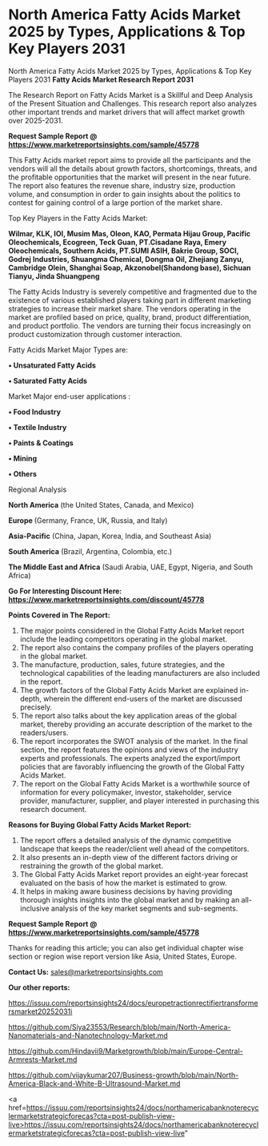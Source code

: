 # North America Fatty Acids Market 2025 by Types, Applications & Top Key Players 2031
North America Fatty Acids Market 2025 by Types, Applications & Top Key Players 2031
<strong>Fatty Acids Market Research Report 2031</strong>

The Research Report on Fatty Acids Market is a Skillful and Deep Analysis of the Present Situation and Challenges. This research report also analyzes other important trends and market drivers that will affect market growth over 2025-2031.

<strong>Request Sample Report @ <a href=https://www.marketreportsinsights.com/sample/45778>https://www.marketreportsinsights.com/sample/45778</a></strong>

This Fatty Acids market report aims to provide all the participants and the vendors will all the details about growth factors, shortcomings, threats, and the profitable opportunities that the market will present in the near future. The report also features the revenue share, industry size, production volume, and consumption in order to gain insights about the politics to contest for gaining control of a large portion of the market share.

Top Key Players in the Fatty Acids Market:

<strong>Wilmar, KLK, IOI, Musim Mas, Oleon, KAO, Permata Hijau Group, Pacific Oleochemicals, Ecogreen, Teck Guan, PT.Cisadane Raya, Emery Oleochemicals, Southern Acids, PT.SUMI ASIH, Bakrie Group, SOCI, Godrej Industries, Shuangma Chemical, Dongma Oil, Zhejiang Zanyu, Cambridge Olein, Shanghai Soap, Akzonobel(Shandong base), Sichuan Tianyu, Jinda Shuangpeng</strong>

The Fatty Acids Industry is severely competitive and fragmented due to the existence of various established players taking part in different marketing strategies to increase their market share. The vendors operating in the market are profiled based on price, quality, brand, product differentiation, and product portfolio. The vendors are turning their focus increasingly on product customization through customer interaction.

Fatty Acids Market Major Types are:

<strong>•  Unsaturated Fatty Acids

•  Saturated Fatty Acids</strong>

Market Major end-user applications :

<strong>•  Food Industry

•  Textile Industry

•  Paints & Coatings

•  Mining

•  Others</strong>

Regional Analysis

</u><strong><b>North America</b></strong> (the United States, Canada, and Mexico)

<strong><b>Europe </b></strong>(Germany, France, UK, Russia, and Italy)

<strong><b>Asia-Pacific</b></strong> (China, Japan, Korea, India, and Southeast Asia)

<strong><b>South America</b></strong> (Brazil, Argentina, Colombia, etc.)

<strong><b>The Middle East and Africa</b></strong> (Saudi Arabia, UAE, Egypt, Nigeria, and South Africa)

<strong>Go For Interesting Discount Here: <a href=https://www.marketreportsinsights.com/discount/45778>https://www.marketreportsinsights.com/discount/45778</a></strong>

<strong>Points Covered in The Report:</strong>
<ol>
  <li>The major points considered in the Global Fatty Acids Market report include the leading competitors operating in the global market.</li>
  <li>The report also contains the company profiles of the players operating in the global market.</li>
  <li>The manufacture, production, sales, future strategies, and the technological capabilities of the leading manufacturers are also included in the report.</li>
  <li>The growth factors of the Global Fatty Acids Market are explained in-depth, wherein the different end-users of the market are discussed precisely.</li>
  <li>The report also talks about the key application areas of the global market, thereby providing an accurate description of the market to the readers/users.</li>
  <li>The report incorporates the SWOT analysis of the market. In the final section, the report features the opinions and views of the industry experts and professionals. The experts analyzed the export/import policies that are favorably influencing the growth of the Global Fatty Acids Market.</li>
  <li>The report on the Global Fatty Acids Market is a worthwhile source of information for every policymaker, investor, stakeholder, service provider, manufacturer, supplier, and player interested in purchasing this research document.</li>
</ol>
<strong>Reasons for Buying Global Fatty Acids Market Report:</strong>

<ol>
  <li>The report offers a detailed analysis of the dynamic competitive landscape that keeps the reader/client well ahead of the competitors.</li>
  <li>It also presents an in-depth view of the different factors driving or restraining the growth of the global market.</li>
  <li>The Global Fatty Acids Market report provides an eight-year forecast evaluated on the basis of how the market is estimated to grow.</li>
  <li>It helps in making aware business decisions by having providing thorough insights insights into the global market and by making an all-inclusive analysis of the key market segments and sub-segments.</li>
</ol>
<strong>Request Sample Report @ <a href=https://www.marketreportsinsights.com/sample/45778>https://www.marketreportsinsights.com/sample/45778</a></strong>


Thanks for reading this article; you can also get individual chapter wise section or region wise report version like Asia, United States, Europe.

<strong>Contact Us:</strong>
sales@marketreportsinsights.com

<strong>Our other reports:</strong>

<a href=https://issuu.com/reportsinsights24/docs/europetractionrectifiertransformersmarket20252031i>https://issuu.com/reportsinsights24/docs/europetractionrectifiertransformersmarket20252031i</a>

<a href=https://github.com/Siya23553/Research/blob/main/North-America-Nanomaterials-and-Nanotechnology-Market.md>https://github.com/Siya23553/Research/blob/main/North-America-Nanomaterials-and-Nanotechnology-Market.md</a>

<a href=https://github.com/Hindavii9/Marketgrowth/blob/main/Europe-Central-Armrests-Market.md>https://github.com/Hindavii9/Marketgrowth/blob/main/Europe-Central-Armrests-Market.md</a>

<a href=https://github.com/vijaykumar207/Business-growth/blob/main/North-America-Black-and-White-B-Ultrasound-Market.md>https://github.com/vijaykumar207/Business-growth/blob/main/North-America-Black-and-White-B-Ultrasound-Market.md</a>

<a href=https://issuu.com/reportsinsights24/docs/northamericabanknoterecyclermarketstrategicforecas?cta=post-publish-view-live>https://issuu.com/reportsinsights24/docs/northamericabanknoterecyclermarketstrategicforecas?cta=post-publish-view-live</a>"
